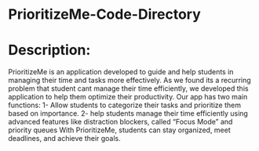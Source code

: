 # PrioritizeMe-Code-Directory

# Description:

PrioritizeMe is an application developed to guide and help students in managing their time and tasks more effectively. As we found its a recurring problem that student cant manage their time efficiently, we developed this application to help them optimize their productivity.  Our app has two main functions:
1- Allow students to categorize their tasks and prioritize them based on importance. 
2- help students manage their time efficiently using advanced features like distraction blockers, called “Focus Mode” and priority queues
With PrioritizeMe, students can stay organized, meet deadlines, and achieve their goals.
